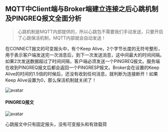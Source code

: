 ## MQTT中Client端与Broker端建立连接之后心跳机制及PINGREQ报文全面分析

> 心跳机制是MQTT内部提供的，所以心跳包不需要我们手动发送，只要开启了心跳保活机制，MQTT内部就会自动发送！

在CONNECT报文的可变报头中，有个Keep Alive，2个字节长度的无符号整形，用于表示客户端发送完一次消息后，到下一次发送消息，这中间最大的时间间隔。如果2次发送数据超过了时间间隔，客户端必须发送一个PINGREQ报文。服务端在收到PINGREQ报文后都会返回一个PINGRESP报文。Broker会在设置的Keep Alive的时间的1.5倍的时候后，还没有收到任何消息，就判断为连接断开！如果Keep Alive设置为0，那么保活机制就关闭了！

![avatar](../images/WechatIMG730.png)



#### PINGREQ报文

![avatar](../images/WechatIMG717.png)

心跳报文中只有固定报头，没有可变报头和有效载荷

